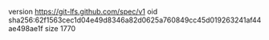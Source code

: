 version https://git-lfs.github.com/spec/v1
oid sha256:62f1563cec1d04e49d8346a82d0625a760849cc45d019263241af44ae498ae1f
size 1770
